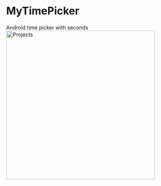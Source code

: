 # MyTimePicker
Android time picker with seconds
<img src="screenshots/time_picker.png" height="400" alt="Projects"/>
